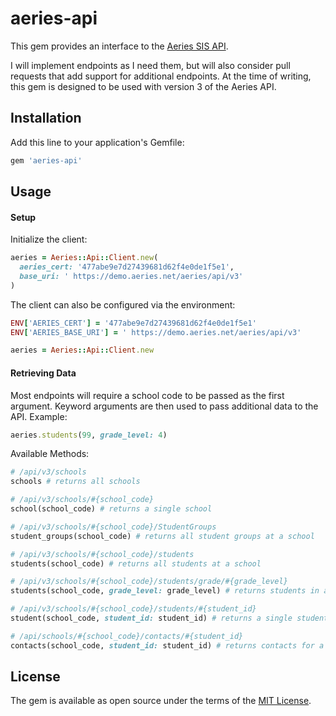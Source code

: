 aeries-api
==========

This gem provides an interface to the [Aeries SIS API](https://support.aeries.com/support/solutions/articles/14000077926-aeries-api-full-documentation).

I will implement endpoints as I need them, but will also consider pull requests that add support for additional endpoints. At the time of writing, this gem is designed to be used with version 3 of the Aeries API.

Installation
------------

Add this line to your application's Gemfile:

```ruby
gem 'aeries-api'
```

Usage
-----

#### Setup

Initialize the client:

```ruby
aeries = Aeries::Api::Client.new(
  aeries_cert: '477abe9e7d27439681d62f4e0de1f5e1',
  base_uri: ' https://demo.aeries.net/aeries/api/v3'
)
```

The client can also be configured via the environment:

```ruby
ENV['AERIES_CERT'] = '477abe9e7d27439681d62f4e0de1f5e1'
ENV['AERIES_BASE_URI'] = ' https://demo.aeries.net/aeries/api/v3'

aeries = Aeries::Api::Client.new
```

#### Retrieving Data

Most endpoints will require a school code to be passed as the first argument. Keyword arguments are then used to pass additional data to the API. Example:

```ruby
aeries.students(99, grade_level: 4)
```

Available Methods:

```ruby
# /api/v3/schools
schools # returns all schools

# /api/v3/schools/#{school_code}
school(school_code) # returns a single school

# /api/v3/schools/#{school_code}/StudentGroups
student_groups(school_code) # returns all student groups at a school

# /api/v3/schools/#{school_code}/students
students(school_code) # returns all students at a school

# /api/v3/schools/#{school_code}/students/grade/#{grade_level}
students(school_code, grade_level: grade_level) # returns students in a specific grade level

# /api/v3/schools/#{school_code}/students/#{student_id}
student(school_code, student_id: student_id) # returns a single student

# /api/schools/#{school_code}/contacts/#{student_id}
contacts(school_code, student_id: student_id) # returns contacts for a student
```

License
-------

The gem is available as open source under the terms of the [MIT License](https://opensource.org/licenses/MIT).
